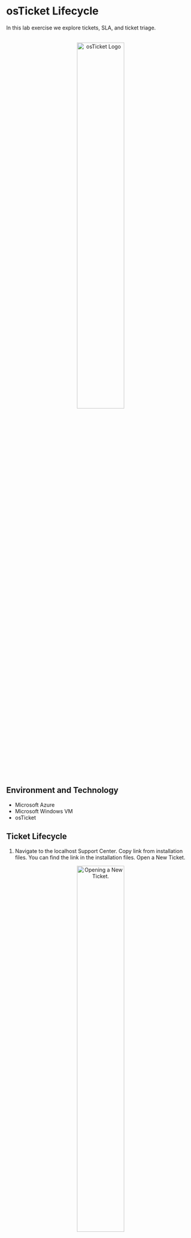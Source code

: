 <h1> osTicket Lifecycle </h1>
In this lab exercise we explore tickets, SLA, and ticket triage.
<br></br>

<p align="center">
<img src="https://yunohost.org/user/images/osticket_logo.svg" height="50%" width="50%" alt="osTicket Logo"/>
</p>

<h2> Environment and Technology </h2>

- Microsoft Azure
- Microsoft Windows VM
- osTicket

<h2> Ticket Lifecycle </h2>

1. Navigate to the localhost Support Center. Copy link from installation files.  You can find the link in the installation files. Open a New Ticket.
<p align="center">
<img src="https://i.imgur.com/N45pcwx.png" height="50%" width="50%" alt="Opening a New Ticket."/>
</p>

2. Create an example ticket for a "Business Critical Outage".
<p align="center">
<img src="https://i.imgur.com/PQOO6Yp.png" height="50%" width="50%" alt="Creating a Business Critical Outage ticket."/>
</p>

3. Create an example ticket for "Personal Computer Issues".
<p align="center">
<img src="https://i.imgur.com/8WT1UM2.png" height="50%" width="50%" alt="Creating a Personal Computer Issue Ticket."/>
</p>

4. Create an example ticket for "General Inquiry".
<p align="center">
<img src="https://i.imgur.com/qO1k6nr.png" height="50%" width="50%" alt-"Creating a General Inquiry ticket."/>
</p>

5. Logged in as your default user, change the Extended Access for Jane Doe to Support to work tickets in her account. Admin panel, Agents, Jane Doe, Access, Extended Access.
<p align="center">
<img src="https://i.imgur.com/0LoWPcn.png" height="50%" width="50%" alt="Changing access to work tickets as support worker."/>
</p>

6. Log in to osTicket as support worker Jane Doe. Select the "Mobile Banking Down" ticket. 
<p align="center">
Limg src="https://i.imgur.com/0S48yG0.png" height="50%" width="50%" alt="Selecting a ticket to work."/>
</p>

7. Update the Priority of the ticket based on the severity of the issue. 
<p align="center">
<img src="https://i.imgur.com/UvUBRR8.png" height="50% width="50% alt="Updating ticket priority."/>
</p>

8. Reassign the ticket to the Level II Support Team. 
<p align="center">
<img src="https://i.imgur.com/jkMaj08.png" height="50%" width="50%" alt="Reassigning ticket./>
</p>

9. Update the SLA to Sev-A.
<p align="center">
<img src="https://i.imgur.com/0nEuDGL.png" height="50%" width="50%" alt="Updating the SLA of the ticket."/>
</p>

10. Transfer ticket to System Administrator department. 
<p align="center">
<img src="https://i.imgur.com/4pzwu2H.png" height="50%" width="50%" alt="Transferring ticket to System Admin department."/>
</p>

11. Observe the thread showing the changes made to the ticket since creation. 
<p align="center">
<img src="https://i.imgur.com/0GImcHj.png" height="50%" width="50%" alt="Thread showing the changes made to ticket."/>
</p>

12. Respond to the user letting them know the status of the issue. 
<p align="center">
<img src="https://i.imgur.com/xXF25dB.png" height="50%" width="50%" alt="Responding to user."/>
</p>

13. Close the "Mobile Banking Down" ticket.
<p align="center">
<img src="https://i.imgur.com/aOkc54P.png" height="50%" width="50%" alt="Closing the ticket."/>
</p>

14. Go to Open tickets and select the "Adobe Reader not Working" ticket. 
<p align="center">
<img src="https://i.imgur.com/MekIil9.png" height="50%" width="50%" alt="Selecting a new ticket to work."/>
</p>

15. Update the Priority of the itcket based on the severity fo the issue. 
< p align="center">
<img src="https://i.imgur.com/cnYL1zR.png" height="50%" width="50%" alt="Updating ticket priority."/>
</p>

16. Update the SLA to Sev-B. 
<p align="center">
<img src="https://i.imgur.com/HFwdAQl.png" height="50%" width="50%" alt="Updating the SLA of the ticket."/>
</p>

17. Assign the ticket to worker John Doe. 
<p align="center">
<img src="https://i.imgur.com/8JpfCDW.png" height="50%" width="50%" alt="Assigning the ticket."/>
</p>

18. Respond to the user letting them know the status of the issue.
<p align="center">
<img src="https://i.imgur.com/lV40E2x.png" height="50%" width="50%" alt="Responding to the user."/>
</p>

19. Go to Open ticket




